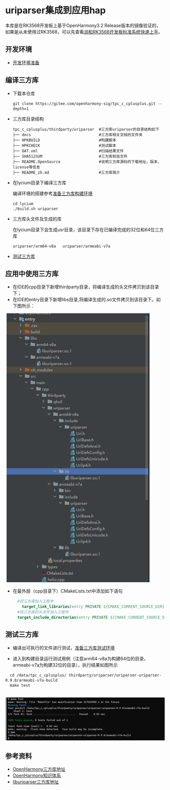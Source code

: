 # uriparser集成到应用hap

本库是在RK3568开发板上基于OpenHarmony3.2 Release版本的镜像验证的，如果是从未使用过RK3568，可以先查看[润和RK3568开发板标准系统快速上手](https://gitee.com/openharmony-sig/knowledge_demo_temp/tree/master/docs/rk3568_helloworld)。

## 开发环境

- [开发环境准备](../../../docs/hap_integrate_environment.md)

## 编译三方库

*   下载本仓库

    ```shell
    git clone https://gitee.com/openharmony-sig/tpc_c_cplusplus.git --depth=1
    ```

*   三方库目录结构

    ```shell
    tpc_c_cplusplus/thirdparty/uriparser  #三方库uriparser的目录结构如下
    ├── docs                              #三方库相关文档的文件夹
    ├── HPKBUILD                          #构建脚本
    ├── HPKCHECK                          #测试脚本
    ├── OAT.xml                           #扫描结果文件
    ├── SHA512SUM                         #三方库校验文件
    ├── README.OpenSource                 #说明三方库源码的下载地址，版本，license等信息
    ├── README_zh.md                      #三方库简介
    ```

*   在lycium目录下编译三方库

    编译环境的搭建参考[准备三方库构建环境](../../../lycium/README.md#1编译环境准备)

    ```shell
    cd lycium
    ./build.sh uriparser
    ```

*   三方库头文件及生成的库

    在lycium目录下会生成usr目录，该目录下存在已编译完成的32位和64位三方库

    ```shell
    uriparser/arm64-v8a   uriparser/armeabi-v7a
    ```

*   [测试三方库](#测试三方库)

## 应用中使用三方库

- 在IDE的cpp目录下新增thirdparty目录，将编译生成的头文件拷贝到该目录下；
- 在IDE的entry目录下新增libs目录,将编译生成的.so文件拷贝到该目录下。如下图所示：

&nbsp;![thirdparty_install_dir](pic/uriparser-dev.png)

- 在最外层（cpp目录下）CMakeLists.txt中添加如下语句

  ```cmake
    #将三方库加入工程中
	  target_link_libraries(entry PRIVATE ${CMAKE_CURRENT_SOURCE_DIR}/thirdparty/uriparser/${OHOS_ARCH}/lib/liburiparser.so.1)
    #将三方库的头文件加入工程中
    target_include_directories(entry PRIVATE ${CMAKE_CURRENT_SOURCE_DIR}/thirdparty/uriparser/${OHOS_ARCH}/include/uriparser)
  ```
  

## 测试三方库

- 编译出可执行的文件进行测试，[准备三方库测试环境](../../../lycium/README.md#3ci环境准备)

- 进入到构建目录运行测试用例（注意arm64-v8a为构建64位的目录，armeabi-v7a为构建32位的目录），执行结果如图所示
```
  cd /data/tpc_c_cplusplus/	thirdparty/uriparser/uriparser-uriparser-0.9.8/armeabi-v7a-build
  make test
```

&nbsp;![liburiparser_test](pic/test-cmd-ret.png)

## 参考资料

*   [OpenHarmony三方库地址](https://gitee.com/openharmony-tpc)
*   [OpenHarmony知识体系](https://gitee.com/openharmony-sig/knowledge)
*   [liburiparser三方库地址](https://github.com/uriparser/uriparser)

